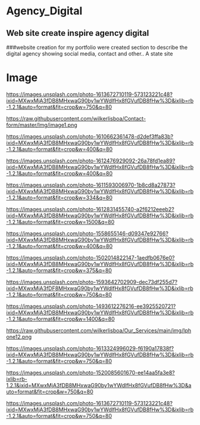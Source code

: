# Agency_Digital

## Web site create inspire agency digital 

###website creation for my portfolio were created section to describe the digital agency showing social media, contact and other..
A state site

# Image 

  https://images.unsplash.com/photo-1613672710119-573123221c48?ixid=MXwxMjA3fDB8MHxwaG90by1wYWdlfHx8fGVufDB8fHw%3D&ixlib=rb-1.2.1&auto=format&fit=crop&w=750&q=80

  https://raw.githubusercontent.com/wilkerlisboa/Contact-form/master/Img/image1.png

  https://images.unsplash.com/photo-1610662361478-d2def3ffa83b?ixid=MXwxMjA3fDB8MHxwaG90by1wYWdlfHx8fGVufDB8fHw%3D&ixlib=rb-1.2.1&auto=format&fit=crop&w=400&q=80

  https://images.unsplash.com/photo-1612476929092-26a78fd1ea89?ixid=MXwxMjA3fDB8MHxwaG90by1wYWdlfHx8fGVufDB8fHw%3D&ixlib=rb-1.2.1&auto=format&fit=crop&w=400&q=80

  https://images.unsplash.com/photo-1611593006970-1b8cd8a27873?ixid=MXwxMjA3fDB8MHxwaG90by1wYWdlfHx8fGVufDB8fHw%3D&ixlib=rb-1.2.1&auto=format&fit=crop&w=334&q=80

  https://images.unsplash.com/photo-1612831455740-a2f6212eeeb2?ixid=MXwxMjA3fDB8MHxwaG90by1wYWdlfHx8fGVufDB8fHw%3D&ixlib=rb-1.2.1&auto=format&fit=crop&w=1500&q=80

  https://images.unsplash.com/photo-1558655146-d09347e92766?ixid=MXwxMjA3fDB8MHxwaG90by1wYWdlfHx8fGVufDB8fHw%3D&ixlib=rb-1.2.1&auto=format&fit=crop&w=400&q=80

  https://images.unsplash.com/photo-1502014822147-1aedfb0676e0?ixid=MXwxMjA3fDB8MHxwaG90by1wYWdlfHx8fGVufDB8fHw%3D&ixlib=rb-1.2.1&auto=format&fit=crop&w=375&q=80

  https://images.unsplash.com/photo-1593642702909-dec73df255d7?ixid=MXwxMjA3fDF8MHxwaG90by1wYWdlfHx8fGVufDB8fHw%3D&ixlib=rb-1.2.1&auto=format&fit=crop&w=750&q=80

  https://images.unsplash.com/photo-1493612276216-ee3925520721?ixid=MXwxMjA3fDB8MHxwaG90by1wYWdlfHx8fGVufDB8fHw%3D&ixlib=rb-1.2.1&auto=format&fit=crop&w=1400&q=80

  https://raw.githubusercontent.com/wilkerlisboa/Our_Services/main/img/Iphone12.png

  https://images.unsplash.com/photo-1613324996029-f6190a17838f?ixid=MXwxMjA3fDB8MHxwaG90by1wYWdlfHx8fGVufDB8fHw%3D&ixlib=rb-1.2.1&auto=format&fit=crop&w=750&q=80

  https://images.unsplash.com/photo-1520085601670-ee14aa5fa3e8?ixlib=rb-1.2.1&ixid=MXwxMjA3fDB8MHxwaG90by1wYWdlfHx8fGVufDB8fHw%3D&auto=format&fit=crop&w=750&q=80

  https://images.unsplash.com/photo-1613672710119-573123221c48?ixid=MXwxMjA3fDB8MHxwaG90by1wYWdlfHx8fGVufDB8fHw%3D&ixlib=rb-1.2.1&auto=format&fit=crop&w=750&q=80